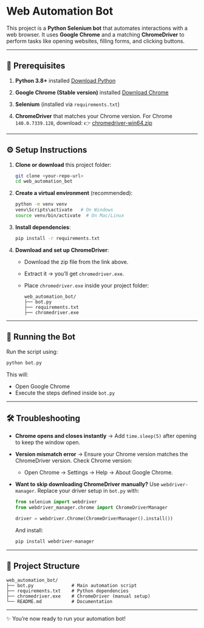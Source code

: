 # Web Automation Bot

This project is a **Python Selenium bot** that automates interactions with a web browser. It uses **Google Chrome** and a matching **ChromeDriver** to perform tasks like opening websites, filling forms, and clicking buttons.

---

## 📌 Prerequisites

1. **Python 3.8+** installed
   [Download Python](https://www.python.org/downloads/)

2. **Google Chrome (Stable version)** installed
   [Download Chrome](https://www.google.com/chrome/)

3. **Selenium** (installed via `requirements.txt`)

4. **ChromeDriver** that matches your Chrome version.
   For Chrome `140.0.7339.128`, download:
   👉 [chromedriver-win64.zip](https://storage.googleapis.com/chrome-for-testing-public/140.0.7339.82/win64/chromedriver-win64.zip)

---

## ⚙️ Setup Instructions

1. **Clone or download** this project folder:

   ```bash
   git clone <your-repo-url>
   cd web_automation_bot
   ```

2. **Create a virtual environment** (recommended):

   ```bash
   python -m venv venv
   venv\Scripts\activate   # On Windows
   source venv/bin/activate  # On Mac/Linux
   ```

3. **Install dependencies**:

   ```bash
   pip install -r requirements.txt
   ```

4. **Download and set up ChromeDriver**:

   * Download the zip file from the link above.
   * Extract it → you’ll get `chromedriver.exe`.
   * Place `chromedriver.exe` inside your project folder:

     ```
     web_automation_bot/
     ├── bot.py
     ├── requirements.txt
     ├── chromedriver.exe
     ```

---

## 🚀 Running the Bot

Run the script using:

```bash
python bot.py
```

This will:

* Open Google Chrome
* Execute the steps defined inside `bot.py`

---

## 🛠 Troubleshooting

* **Chrome opens and closes instantly**
  → Add `time.sleep(5)` after opening to keep the window open.

* **Version mismatch error**
  → Ensure your Chrome version matches the ChromeDriver version.
  Check Chrome version:

  * Open Chrome → Settings → Help → About Google Chrome.

* **Want to skip downloading ChromeDriver manually?**
  Use `webdriver-manager`.
  Replace your driver setup in `bot.py` with:

  ```python
  from selenium import webdriver
  from webdriver_manager.chrome import ChromeDriverManager

  driver = webdriver.Chrome(ChromeDriverManager().install())
  ```

  And install:

  ```bash
  pip install webdriver-manager
  ```

---

## 📂 Project Structure

```
web_automation_bot/
├── bot.py              # Main automation script
├── requirements.txt    # Python dependencies
├── chromedriver.exe    # ChromeDriver (manual setup)
└── README.md           # Documentation
```

---

✨ You’re now ready to run your automation bot!